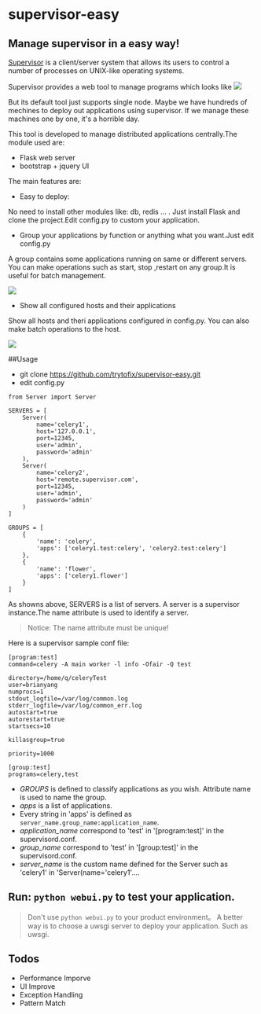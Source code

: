 # supervisor-easy
## Manage supervisor in a easy way!

[Supervisor](https://github.com/Supervisor/supervisor) is a client/server system that allows its users to control a number of processes on UNIX-like operating systems.

Supervisor provides a web tool to manage programs which looks like ![](http://ww3.sinaimg.cn/large/b8b708a7gw1f5b87cx8nij20mm07k3zl
)

But its default tool just supports single node. Maybe we have hundreds of mechines to deploy out applications using supervisor. 
If we manage these machines one by one, it's a horrible day.

This tool is developed to manage distributed applications centrally.The module used are:
- Flask  web server
- bootstrap + jquery UI

The main features are:
- Easy to deploy:

No need to install other modules like: db, redis ... . Just install Flask and clone the project.Edit config.py to custom your application.

- Group your applications by function or anything what you want.Just edit config.py

A group contains some applications running on same or different servers. You can make operations such as start, stop ,restart on any group.It is useful for batch management.

![](http://ww3.sinaimg.cn/large/b8b708a7gw1f5b8krfyrcj219b0da77l)

- Show all configured hosts and their applications

Show all hosts and theri applications configured in config.py. You can also make batch operations to the host.

![](http://ww3.sinaimg.cn/large/b8b708a7gw1f5b8n8i0t3j21990cb77r)

##Usage
- git clone https://github.com/trytofix/supervisor-easy.git
- edit config.py
```
from Server import Server

SERVERS = [
    Server(
        name='celery1',
        host='127.0.0.1',
        port=12345,
        user='admin',
        password='admin'
    ),
    Server(
        name='celery2',
        host='remote.supervisor.com',
        port=12345,
        user='admin',
        password='admin'
    )
]

GROUPS = [
    {
        'name': 'celery',
        'apps': ['celery1.test:celery', 'celery2.test:celery']
    },
    {
        'name': 'flower',
        'apps': ['celery1.flower']
    }
]
```
As showns above, SERVERS is a list of servers. A server is a supervisor instance.The name attribute is used to identify a server.

> Notice: The name attribute must be unique!

Here is a supervisor sample conf file:
```
[program:test]
command=celery -A main worker -l info -Ofair -Q test

directory=/home/q/celeryTest
user=brianyang
numprocs=1
stdout_logfile=/var/log/common.log
stderr_logfile=/var/log/common_err.log
autostart=true
autorestart=true
startsecs=10

killasgroup=true

priority=1000

[group:test]
programs=celery,test
```

- *GROUPS* is defined to classify applications as you wish. Attribute name is used to name the group. 
- *apps* is a list of applications. 
- Every string in 'apps' is defined as `server_name.group_name:application_name`. 
- *application_name* correspond to 'test' in '[program:test]' in the supervisord.conf. 
- *group_name* correspond to 'test' in '[group:test]'  in the supervisord.conf.
- *server_name* is the custom name defined for the Server such as 'celery1' in 'Server(name='celery1'....

## Run: `python webui.py` to test your application.
> Don't use `python webui.py` to your product environment。 A better way is to choose a uwsgi server to deploy your application. Such as uwsgi.

## Todos
- Performance Imporve
- UI Improve
- Exception Handling
- Pattern Match
